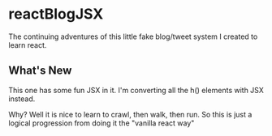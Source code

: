 # reactBlogJSX
The continuing adventures of this little fake blog/tweet system I created to learn react.

## What's New
This one has some fun JSX in it. I'm converting all the h() elements with JSX instead.

Why? Well it is nice to learn to crawl, then walk, then run. So this is just a logical progression from doing it the "vanilla react way"
